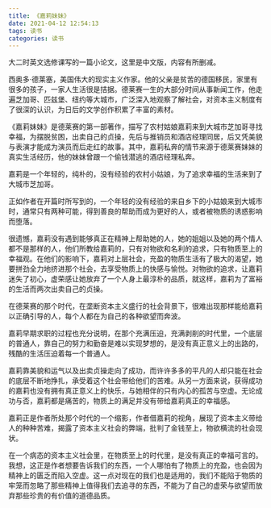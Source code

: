 ```yaml
---
title: 《嘉莉妹妹》
date: 2021-04-12 12:54:13
tags: 读书
categories: 读书
---
```

大二时英文选修课写的一篇小论文，这里是中文版，内容有所删减。

西奥多·德莱塞，美国伟大的现实主义作家。他的父亲是贫苦的德国移民，家里有很多的孩子，一家人生活很是拮据。德莱赛一生的大部分时间从事新闻工作，他走遍芝加哥、匹兹堡、纽约等大城市，广泛深入地观察了解社会，对资本主义制度有了很深的认识，为日后的文学创作积累了丰富的素材。

《嘉莉妹妹》是德莱赛的第一部著作，描写了农村姑娘嘉莉来到大城市芝加哥寻找幸福，为摆脱贫困，出卖自己的贞操，先后与推销员和酒店经理同居，后又凭美貌与表演才能成为演员而后走红的故事。其中，嘉莉私奔的情节来源于德莱赛妹妹的真实生活经历，他的妹妹曾跟一个偷钱潜逃的酒店经理私奔。

嘉莉是一个年轻的，纯朴的，没有经验的农村小姑娘，为了追求幸福的生活来到了大城市芝加哥。

正如作者在开篇时所写到的，一个年轻的没有经验的来自乡下的小姑娘来到大城市时，通常只有两种可能，得到善良的帮助而成为更好的人，或者被物质的诱惑影响而堕落。

很遗憾，嘉莉没有遇到能够真正在精神上帮助她的人，她的姐姐以及她的两个情人都不是那样的人，他们所教给嘉莉的，只有对物欲和名利的追求，只有物质至上的幸福观。在他们的影响下，嘉莉对上层社会，充盈的物质生活有了极大的渴望，她要拼劲全力地挤进那个社会，去享受物质上的快感与愉悦。对物欲的追求，让嘉莉迷失了初心，虚荣感让她放弃了一个人身上最淳朴的品质，就这样，嘉莉为了富裕的生活而两次出卖自己的贞操。

在德莱赛的那个时代，在垄断资本主义盛行的社会背景下，很难出现那样能给嘉莉以正确引导的人，每个人都在为自己的各种欲望而奔波。

嘉莉早期求职的过程也充分说明，在那个充满压迫，充满剥削的时代里，一个底层的普通人，靠自己的努力和勤奋是难以实现梦想的，是没有真正意义上的出路的，残酷的生活压迫着每一个普通人。

嘉莉靠美貌和运气以及出卖贞操走向了成功，而许许多多的平凡的人却只能在社会的底层不断地挣扎，承受着这个社会带给他们的苦难。从另一方面来说，获得成功的嘉莉也没有拥有真正意义上的快乐，与她相伴的只有内心的孤苦与空虚。无论成功与否，嘉莉都是痛苦的，物质上的满足并没有带给嘉莉真正的幸福感。

嘉莉正是作者所处那个时代的一个缩影，作者借嘉莉的视角，展现了资本主义带给人的种种苦难，揭露了资本主义社会的弊端，批判了金钱至上，物欲横流的社会现状。

在一个病态的资本主义社会里，在物质至上的时代里，是没有真正的幸福可言的。我想，这正是作者想要告诉我们的东西，一个人哪怕有了物质上的充盈，也会因为精神上的匮乏而陷入空虚。这一点对现在的我们也是适用的，我们不能陷于物质的牢笼而忽略了那些精神上值得我们去追寻的东西，不能为了自己的虚荣与欲望而放弃那些珍贵的有价值的道德品质。
